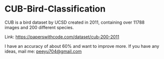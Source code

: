 # CUB-Bird-Classification
CUB is a bird dataset by UCSD created in 2011, containing over 11788 images and 200 different species. 

Link: https://paperswithcode.com/dataset/cub-200-2011

I have an accuracy of about 60% and want to improve more. If you have any ideas, mail me: peeyu704@gmail.com
